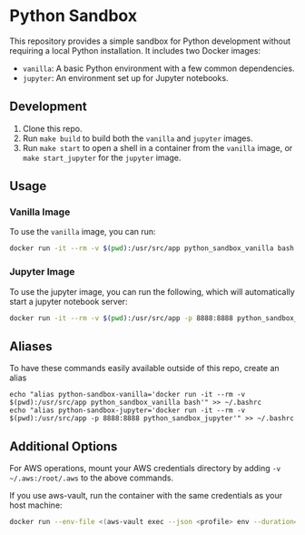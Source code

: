 # Python Sandbox

This repository provides a simple sandbox for Python development without requiring a local Python installation. It includes two Docker images:

- `vanilla`: A basic Python environment with a few common dependencies.
- `jupyter`: An environment set up for Jupyter notebooks.

## Development

1. Clone this repo.
2. Run `make build` to build both the `vanilla` and `jupyter` images.
3. Run `make start` to open a shell in a container from the `vanilla` image, or `make start_jupyter` for the `jupyter` image.

## Usage

### Vanilla Image

To use the `vanilla` image, you can run:

```bash
docker run -it --rm -v $(pwd):/usr/src/app python_sandbox_vanilla bash
```

### Jupyter Image

To use the jupyter image, you can run the following, which will automatically start a jupyter notebook server:

```bash
docker run -it --rm -v $(pwd):/usr/src/app -p 8888:8888 python_sandbox_jupyter
```

## Aliases

To have these commands easily available outside of this repo, create an alias

```
echo "alias python-sandbox-vanilla='docker run -it --rm -v $(pwd):/usr/src/app python_sandbox_vanilla bash'" >> ~/.bashrc
echo "alias python-sandbox-jupyter='docker run -it --rm -v $(pwd):/usr/src/app -p 8888:8888 python_sandbox_jupyter'" >> ~/.bashrc
```



## Additional Options

For AWS operations, mount your AWS credentials directory by adding `-v ~/.aws:/root/.aws` to the above commands.

If you use aws-vault, run the container with the same credentials as your host machine:

```bash
docker run --env-file <(aws-vault exec --json <profile> env --duration=8h | jq -r 'to_entries|map("\(.key)=\(.value|tostring)")|.[]') -it --rm -v $(pwd):/usr/src/app python_sandbox_vanilla bas
```